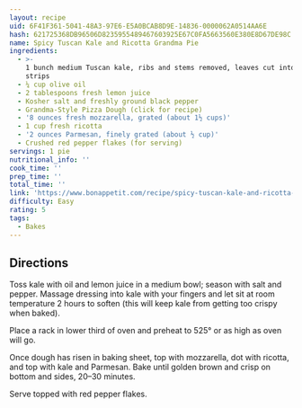 ```yaml
---
layout: recipe
uid: 6F41F361-5041-48A3-97E6-E5A0BCAB8D9E-14836-0000062A0514AA6E
hash: 621725368DB96506D8235955489467603925E67C0FA5663560E380E8D67DE98C
name: Spicy Tuscan Kale and Ricotta Grandma Pie
ingredients:
  - >-
    1 bunch medium Tuscan kale, ribs and stems removed, leaves cut into 1”
    strips
  - ¼ cup olive oil
  - 2 tablespoons fresh lemon juice
  - Kosher salt and freshly ground black pepper
  - Grandma-Style Pizza Dough (click for recipe)
  - '8 ounces fresh mozzarella, grated (about 1½ cups)'
  - 1 cup fresh ricotta
  - '2 ounces Parmesan, finely grated (about ½ cup)'
  - Crushed red pepper flakes (for serving)
servings: 1 pie
nutritional_info: ''
cook_time: ''
prep_time: ''
total_time: ''
link: 'https://www.bonappetit.com/recipe/spicy-tuscan-kale-and-ricotta-grandma-pie#'
difficulty: Easy
rating: 5
tags:
  - Bakes
---
```


## Directions

Toss kale with oil and lemon juice in a medium bowl; season with salt and pepper. Massage dressing into kale with your fingers and let sit at room temperature 2 hours to soften (this will keep kale from getting too crispy when baked).

Place a rack in lower third of oven and preheat to 525° or as high as oven will go.

Once dough has risen in baking sheet, top with mozzarella, dot with ricotta, and top with kale and Parmesan. Bake until golden brown and crisp on bottom and sides, 20–30 minutes.

Serve topped with red pepper flakes.

